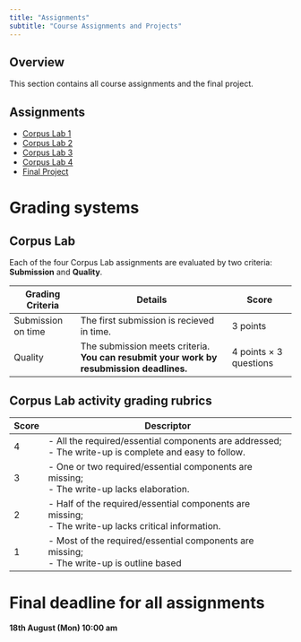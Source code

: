 ```yaml
---
title: "Assignments"
subtitle: "Course Assignments and Projects"
---
```


## Overview

This section contains all course assignments and the final project.



## Assignments

- [Corpus Lab 1](hands-on-1/)
- [Corpus Lab 2](hands-on-2/)
- [Corpus Lab 3](hands-on-3/)
- [Corpus Lab 4](hands-on-4/)
- [Final Project](final-project/)



# Grading systems

## Corpus Lab

Each of the four Corpus Lab assignments are evaluated by two criteria: **Submission** and **Quality**.

| Grading Criteria | Details | Score |
|---------|---------|---------| 
| Submission on time | The first submission is recieved in time. | 3 points |
| Quality | The submission meets criteria. **You can resubmit your work by resubmission deadlines.** | 4 points × 3 questions |

## Corpus Lab activity grading rubrics

| Score | Descriptor |
|---|-----------------|
| 4  | - All the required/essential components are addressed; <br> - The write-up is complete and easy to follow. |
| 3  | - One or two required/essential components are missing; <br> - The write-up lacks elaboration. |
| 2  | - Half of the required/essential components are missing; <br> - The write-up lacks critical information. |
| 1  | - Most of the required/essential components are missing; <br> - The write-up is outline based |


# Final deadline for all assignments

**18th August (Mon) 10:00 am**